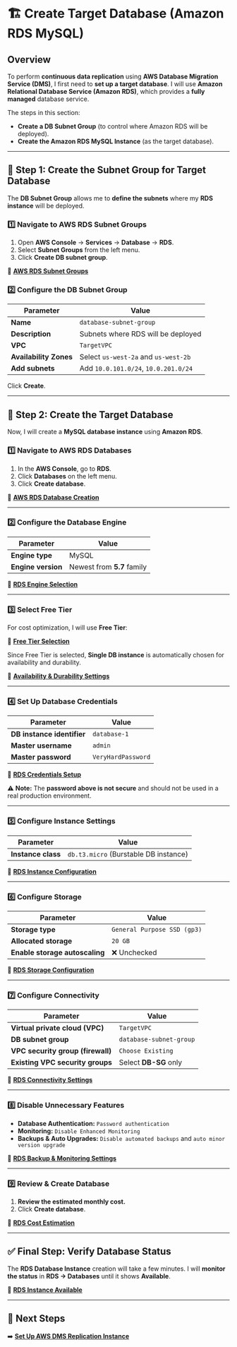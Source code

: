 # 🏗️ **Create Target Database (Amazon RDS MySQL)**

## **Overview**
To perform **continuous data replication** using **AWS Database Migration Service (DMS)**, I first need to **set up a target database**. I will use **Amazon Relational Database Service (Amazon RDS)**, which provides a **fully managed** database service.

The steps in this section:
- **Create a DB Subnet Group** (to control where Amazon RDS will be deployed).
- **Create the Amazon RDS MySQL Instance** (as the target database).

---

## **🔹 Step 1: Create the Subnet Group for Target Database**
The **DB Subnet Group** allows me to **define the subnets** where my **RDS instance** will be deployed.

### **1️⃣ Navigate to AWS RDS Subnet Groups**
1. Open **AWS Console** → **Services** → **Database** → **RDS**.
2. Select **Subnet Groups** from the left menu.
3. Click **Create DB subnet group**.

🔗 **[AWS RDS Subnet Groups](../assets/rds-subnet-groups.png)**

### **2️⃣ Configure the DB Subnet Group**
| Parameter | Value |
|-----------|----------------------------|
| **Name** | `database-subnet-group` |
| **Description** | Subnets where RDS will be deployed |
| **VPC** | `TargetVPC` |
| **Availability Zones** | Select `us-west-2a` and `us-west-2b` |
| **Add subnets** | Add `10.0.101.0/24`, `10.0.201.0/24` |


Click **Create**.

---

## **🔹 Step 2: Create the Target Database**
Now, I will create a **MySQL database instance** using **Amazon RDS**.

### **1️⃣ Navigate to AWS RDS Databases**
1. In the **AWS Console**, go to **RDS**.
2. Click **Databases** on the left menu.
3. Click **Create database**.

🔗 **[AWS RDS Database Creation](../assets/rds-create-db.png)**

---

### **2️⃣ Configure the Database Engine**
| Parameter | Value |
|-----------|----------------------------|
| **Engine type** | MySQL |
| **Engine version** | Newest from **5.7** family |

🔗 **[RDS Engine Selection](../assets/rds-engine-selection.png)**

---

### **3️⃣ Select Free Tier**
For cost optimization, I will use **Free Tier**:

🔗 **[Free Tier Selection](../assets/rds-free-tier.png)**

Since Free Tier is selected, **Single DB instance** is automatically chosen for availability and durability.

🔗 **[Availability & Durability Settings](../assets/rds-availability.png)**

---

### **4️⃣ Set Up Database Credentials**
| Parameter | Value |
|-----------|----------------------------|
| **DB instance identifier** | `database-1` |
| **Master username** | `admin` |
| **Master password** | `VeryHardPassword` |

🔗 **[RDS Credentials Setup](../assets/rds-credentials.png)**

⚠️ **Note:** The **password above is not secure** and should not be used in a real production environment.

---

### **5️⃣ Configure Instance Settings**
| Parameter | Value |
|-----------|----------------------------|
| **Instance class** | `db.t3.micro` (Burstable DB instance) |

🔗 **[RDS Instance Configuration](../assets/rds-instance-config.png)**

---

### **6️⃣ Configure Storage**
| Parameter | Value |
|-----------|----------------------------|
| **Storage type** | `General Purpose SSD (gp3)` |
| **Allocated storage** | `20 GB` |
| **Enable storage autoscaling** | ❌ Unchecked |

🔗 **[RDS Storage Configuration](../assets/rds-storage.png)**

---

### **7️⃣ Configure Connectivity**
| Parameter | Value |
|-----------|----------------------------|
| **Virtual private cloud (VPC)** | `TargetVPC` |
| **DB subnet group** | `database-subnet-group` |
| **VPC security group (firewall)** | `Choose Existing` |
| **Existing VPC security groups** | Select **DB-SG** only |

🔗 **[RDS Connectivity Settings](../assets/rds-connectivity.png)**

---

### **8️⃣ Disable Unnecessary Features**
- **Database Authentication:** `Password authentication`  
- **Monitoring:** `Disable Enhanced Monitoring`  
- **Backups & Auto Upgrades:** `Disable automated backups` and `auto minor version upgrade`  

🔗 **[RDS Backup & Monitoring Settings](../assets/rds-backup-monitoring.png)**

---

### **9️⃣ Review & Create Database**
1. **Review the estimated monthly cost.**
2. Click **Create database**.

🔗 **[RDS Cost Estimation](../assets/rds-costs.png)**

---

## **✅ Final Step: Verify Database Status**
The **RDS Database Instance** creation will take a few minutes. I will **monitor the status** in **RDS → Databases** until it shows **Available**.

🔗 **[RDS Instance Available](../assets/rds-instance-available.png)**

---

## **🎯 Next Steps**
➡️ **[Set Up AWS DMS Replication Instance](./create-replication-instance.md)**

